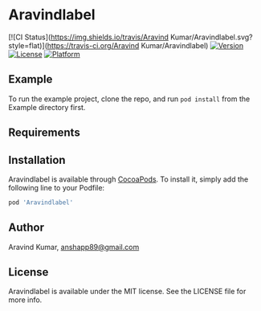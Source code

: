 # Aravindlabel

[![CI Status](https://img.shields.io/travis/Aravind Kumar/Aravindlabel.svg?style=flat)](https://travis-ci.org/Aravind Kumar/Aravindlabel)
[![Version](https://img.shields.io/cocoapods/v/Aravindlabel.svg?style=flat)](https://cocoapods.org/pods/Aravindlabel)
[![License](https://img.shields.io/cocoapods/l/Aravindlabel.svg?style=flat)](https://cocoapods.org/pods/Aravindlabel)
[![Platform](https://img.shields.io/cocoapods/p/Aravindlabel.svg?style=flat)](https://cocoapods.org/pods/Aravindlabel)

## Example

To run the example project, clone the repo, and run `pod install` from the Example directory first.

## Requirements

## Installation

Aravindlabel is available through [CocoaPods](https://cocoapods.org). To install
it, simply add the following line to your Podfile:

```ruby
pod 'Aravindlabel'
```

## Author

Aravind Kumar, anshapp89@gmail.com

## License

Aravindlabel is available under the MIT license. See the LICENSE file for more info.
